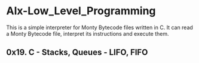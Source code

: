 # Alx-Low_Level_Programming

This is a simple interpreter for Monty Bytecode files written in C. It can read a Monty Bytecode file, interpret its instructions and execute them.

## 0x19. C - Stacks, Queues - LIFO, FIFO
